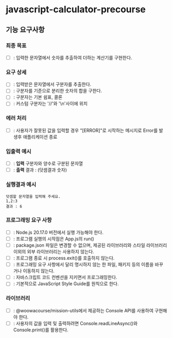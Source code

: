 # javascript-calculator-precourse

## 기능 요구사항

### 최종 목표

- [ ] : 입력한 문자열에서 숫자를 추출하여 더하는 계산기를 구현한다.

### 요구 상세

- [ ] : 입력받은 문자열에서 구분자를 추출한다.
- [ ] : 구분자를 기준으로 분리한 숫자의 합을 구한다.
- [ ] : 구분자는 기본 쉼표, 콜론
- [ ] : 커스텀 구분자는 '//'와 '\n'사이에 위치

### 에러 처리

- [ ] : 사용자가 잘못된 값을 입력할 경우 "[ERROR]"로 시작하는 메시지로 Error를 발생후 애플리케이션 종료

### 입출력 예시

- [ ] : **입력** 구분자와 양수로 구분된 문자열
- [ ] : **출력** 결과 : (덧셈결과 숫자)

### 실행결과 예시

```
덧셈할 문자열을 입력해 주세요.
1,2:3
결과 : 6
```

### 프로그래밍 요구 사항

- [ ] : Node.js 20.17.0 버전에서 실행 가능해야 한다.
- [ ] : 프로그램 실행의 시작점은 App.js의 run()
- [ ] : package.json 파일은 변경할 수 없으며, 제공된 라이브러리와 스타일 라이브러리 이외의 외부 라이브러리는 사용하지 않는다.
- [ ] : 프로그램 종료 시 process.exit()를 호출하지 않는다.
- [ ] : 프로그래밍 요구 사항에서 달리 명시하지 않는 한 파일, 패키지 등의 이름을 바꾸거나 이동하지 않는다.
- [ ] : 자바스크립트 코드 컨벤션을 지키면서 프로그래밍한다.
- [ ] : 기본적으로 JavaScript Style Guide를 원칙으로 한다.

### 라이브러리

- [ ] : @woowacourse/mission-utils에서 제공하는 Console API를 사용하여 구현해야 한다.
- [ ] : 사용자의 값을 입력 및 출력하려면 Console.readLineAsync()와 Console.print()를 활용한다.
